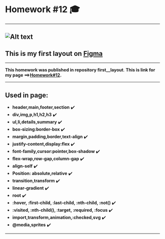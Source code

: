 # Homework #12 :mortar_board:

---

## ![Alt text](https://www.all-languages.org.uk/wp-content/uploads/2017/11/homework.jpg)

## This is my first layout on [Figma](https://www.figma.com)

---

**This homework was published in repository first\_\_layout**.
**This is link for my page ==>[Homework#12](https://cherkasant.github.io/first__layout/ 'Click me!!').**

---

## Used in page:

- **header,main,footer,section** :heavy_check_mark:
- **div,img,p,h1,h2,h3** :heavy_check_mark:
- **ul,li,details,summary** :heavy_check_mark:
- **box-sizing:border-box** :heavy_check_mark:
- **margin,padding,border,text-align** :heavy_check_mark:
- **justify-content,display:flex** :heavy_check_mark:
- **font-family,cursor:pointer,box-shadow** :heavy_check_mark:
- **flex-wrap,row-gap,column-gap** :heavy_check_mark:
- **align-self** :heavy_check_mark:
- **Position: absolute,relative** :heavy_check_mark:
- **transition,transform** :heavy_check_mark:
- **linear-gradient** :heavy_check_mark:
- **root** :heavy_check_mark:
- **:hover, :first-child, :last-child, :nth-child, :not()** :heavy_check_mark:
- **:visited, :nth-child(), :target, :required, :focus** :heavy_check_mark:
- **import,transform,animation,:checked,svg** :heavy_check_mark:
- **@media,sprites** :heavy_check_mark:

---
